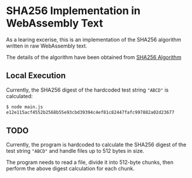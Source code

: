# SHA256 Implementation in WebAssembly Text

As a learing excerise, this is an implementation of the SHA256 algorithm written in raw WebAssembly text.

The details of the algorithm have been obtained from [SHA256 Algorithm](https://sha256algorithm.com/)

## Local Execution

Currently, the SHA256 digest of the hardcoded test string `"ABCD"` is calculated:

```bash
$ node main.js
e12e115acf4552b2568b55e93cbd39394c4ef81c82447fafc997882a02d23677
```

## TODO

Currently, the program is hardcoded to calculate the SHA256 digest of the test string `"ABCD"` and handle files up to 512 bytes in size.

The program needs to read a file, divide it into 512-byte chunks, then perform the above digest calculation for each chunk.
